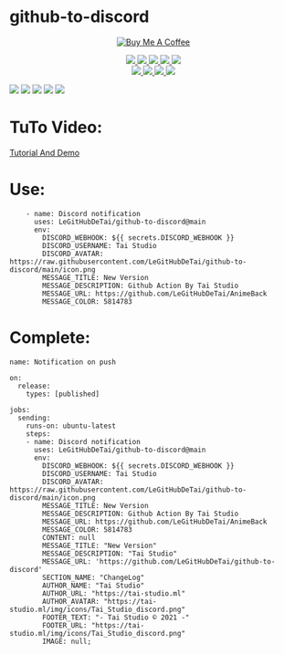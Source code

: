 # github-to-discord
<p align='center'>
  <a href="https://buymeacoffee.com/taistudio" target="_blank"><img src="https://www.buymeacoffee.com/assets/img/custom_images/yellow_img.png" alt="Buy Me A Coffee"></a>
</p>
<p align="center">
    <a href="https://tai-studio.ml/">
        <img src="https://img.shields.io/github/v/release/LeGitHubDeTai/github-to-discord">
        <img src="https://img.shields.io/website?url=https://tai-studio.ml/">
        <img src="https://img.shields.io/github/release-date/LeGitHubDeTai/github-to-discord">
        <img src="https://img.shields.io/github/license/LeGitHubDeTai/github-to-discord">
     </a>
     <a href="https://discord.gg/Sd9afX9jNU">
       <img src="https://img.shields.io/discord/756920945691721759">
     </a>
     <br/>
     <a href="https://www.youtube.com/watch?v=MX3XQ6rgV78">
       <img src="https://img.shields.io/youtube/views/MX3XQ6rgV78?style=social">
     </a>
     <a href="https://github.com/LeGitHubDeTai/">
       <img src="https://img.shields.io/github/followers/LeGitHubDeTai?style=social">
     </a>
     <a href="https://www.youtube.com/channel/UCZiVWB8_UNH4NLzr7XbaI8A">
       <img src="https://img.shields.io/youtube/channel/subscribers/UCZiVWB8_UNH4NLzr7XbaI8A?style=social">
     </a>
     <a href="https://github.com/LeGitHubDeTai/github-to-discord">
       <img src="https://img.shields.io/github/stars/LeGitHubDeTai/github-to-discord?style=social">
     </a>
</p>
<img src="https://raw.githubusercontent.com/LeGitHubDeTai/github-to-discord/main/assets/copy%20link.PNG">
<img src="https://raw.githubusercontent.com/LeGitHubDeTai/github-to-discord/main/assets/create%20new%20webhook%20in%20discord.PNG">
<img src="https://raw.githubusercontent.com/LeGitHubDeTai/github-to-discord/main/assets/add%20new%20secret.PNG">
<img src="https://raw.githubusercontent.com/LeGitHubDeTai/github-to-discord/main/assets/copy%20and%20paste%20your%20webhook.PNG">
<img src="https://raw.githubusercontent.com/LeGitHubDeTai/github-to-discord/main/assets/discord.PNG">

# TuTo Video:
<a href="https://youtu.be/MX3XQ6rgV78">Tutorial And Demo</a>

# Use:
```
    - name: Discord notification
      uses: LeGitHubDeTai/github-to-discord@main
      env:
        DISCORD_WEBHOOK: ${{ secrets.DISCORD_WEBHOOK }}
        DISCORD_USERNAME: Tai Studio
        DISCORD_AVATAR: https://raw.githubusercontent.com/LeGitHubDeTai/github-to-discord/main/icon.png
        MESSAGE_TITLE: New Version
        MESSAGE_DESCRIPTION: Github Action By Tai Studio
        MESSAGE_URL: https://github.com/LeGitHubDeTai/AnimeBack
        MESSAGE_COLOR: 5814783
```
# Complete:
```
name: Notification on push

on:
  release:
    types: [published]

jobs:
  sending:
    runs-on: ubuntu-latest
    steps:
    - name: Discord notification
      uses: LeGitHubDeTai/github-to-discord@main
      env:
        DISCORD_WEBHOOK: ${{ secrets.DISCORD_WEBHOOK }}
        DISCORD_USERNAME: Tai Studio
        DISCORD_AVATAR: https://raw.githubusercontent.com/LeGitHubDeTai/github-to-discord/main/icon.png
        MESSAGE_TITLE: New Version
        MESSAGE_DESCRIPTION: Github Action By Tai Studio
        MESSAGE_URL: https://github.com/LeGitHubDeTai/AnimeBack
        MESSAGE_COLOR: 5814783
        CONTENT: null
        MESSAGE_TITLE: "New Version"
        MESSAGE_DESCRIPTION: "Tai Studio"
        MESSAGE_URL: 'https://github.com/LeGitHubDeTai/github-to-discord'
        SECTION_NAME: "ChangeLog"
        AUTHOR_NAME: "Tai Studio"
        AUTHOR_URL: "https://tai-studio.ml"
        AUTHOR_AVATAR: "https://tai-studio.ml/img/icons/Tai_Studio_discord.png"
        FOOTER_TEXT: "- Tai Studio © 2021 -"
        FOOTER_URL: "https://tai-studio.ml/img/icons/Tai_Studio_discord.png"
        IMAGE: null;
```
